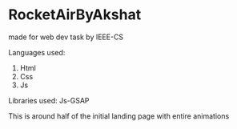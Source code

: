# RocketAirByAkshat
made for web dev task by IEEE-CS

Languages used:
1. Html
2. Css
3. Js

Libraries used:
Js-GSAP

This is around half of the initial landing page with entire animations
